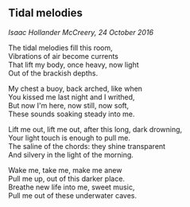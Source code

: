 Tidal melodies
---

*Isaac Hollander McCreery, 24 October 2016*

The tidal melodies fill this room,  
Vibrations of air become currents  
That lift my body, once heavy, now light  
Out of the brackish depths.

My chest a buoy, back arched, like when  
You kissed me last night and I writhed,  
But now I'm here, now still, now soft,  
These sounds soaking steady into me.

Lift me out, lift me out, after this long, dark drowning,  
Your light touch is enough to pull me.  
The saline of the chords: they shine transparent  
And silvery in the light of the morning.

Wake me, take me, make me anew  
Pull me up, out of this darker place.  
Breathe new life into me, sweet music,  
Pull me out of these underwater caves.
